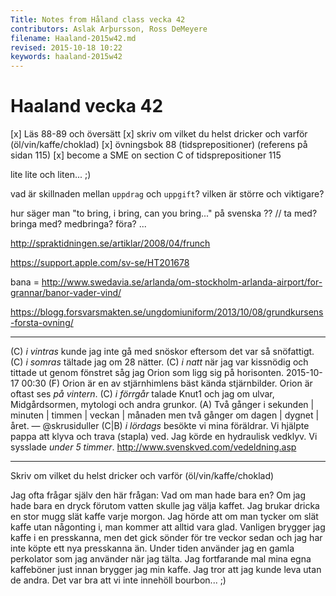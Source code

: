 ```yaml
---
Title: Notes from Håland class vecka 42
contributors: Aslak Arþursson, Ross DeMeyere
filename: Haaland-2015w42.md
revised: 2015-10-18 10:22 
keywords: haaland-2015w42
---
```


Haaland vecka 42
=================

[x] Läs 88-89 och översätt
[x] skriv om vilket du helst dricker och varför (öl/vin/kaffe/choklad)
[x] övningsbok 88 (tidsprepositioner) (referens på sidan 115)
[x] become a SME on section C of tidsprepositioner 115

<!-- 
ut ur = out of
utav = 1 utav 2
urinvånare = native peoples
ur tiden
gick ur tiden = dög = gick bort
Tomas går i ur och skur.
största = largest
minsta = smallest
sorters = kinds of 
sedan länge = for a long time (and still do)
älskog = kärlek = love (as a noun)

Finns de fler katter än hundar.
ett hundra, en miljon

ett två tre ... abstract counting normal
en två tre .. det är inte fel
... sist på kvällen ...
  -->

lite lite och liten... ;)

vad är skillnaden mellan `uppdrag` och `uppgift`? vilken är större och viktigare?

hur säger man "to bring, i bring, can you bring..." på svenska ??  // ta med? bringa med? medbringa? föra? ... 


http://spraktidningen.se/artiklar/2008/04/frunch

https://support.apple.com/sv-se/HT201678

bana = http://www.swedavia.se/arlanda/om-stockholm-arlanda-airport/for-grannar/banor-vader-vind/

https://blogg.forsvarsmakten.se/ungdomiuniform/2013/10/08/grundkursens-forsta-ovning/

- - -

(C) *i vintras* kunde jag inte gå med snöskor eftersom det var så snöfattigt.
(C) *i somras* tältade jag om 28 nätter.
(C) *i natt* när jag var kissnödig och tittade ut genom fönstret såg jag Orion som ligg sig på horisonten. 2015-10-17 00:30 
(F) Orion är en av stjärnhimlens bäst kända stjärnbilder. Orion är oftast ses *på vintern*. 
(C) *i förrgår* talade Knut1 och jag om ulvar, Midgårdsormen, mytologi och andra grunkor. 
(A) Två gånger i sekunden | minuten | timmen | veckan | månaden men två gånger om dagen | dygnet | året. — @skrusiduller
(C|B) *i lördags* besökte vi mina föräldrar. Vi hjälpte pappa att klyva och trava (stapla) ved. Jag körde en hydraulisk vedklyv. Vi sysslade *under 5 timmer*. http://www.svenskved.com/vedeldning.asp

- - -

Skriv om vilket du helst dricker och varför (öl/vin/kaffe/choklad)

Jag ofta frågar själv den här frågan: Vad om man hade bara en?
Om jag hade bara en dryck förutom vatten skulle jag välja kaffet.
Jag brukar dricka en stor mugg slät kaffe varje morgon. 
Jag hörde att om man tycker om slät kaffe utan någonting i, man kommer att alltid vara glad.
Vanligen brygger jag kaffe i en presskanna, men det gick sönder för tre veckor sedan och jag har inte köpte ett nya presskanna än.
Under tiden använder jag en gamla perkolator som jag använder när jag tälta. 
Jag fortfarande mal mina egna kaffeböner just innan brygger jag min kaffe.
Jag tror att jag kunde leva utan de andra.
Det var bra att vi inte innehöll bourbon... ;)
